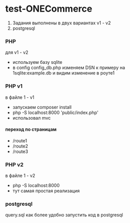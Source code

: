 # test-ONECommerce
1) Задания выполнены в двух вариантах v1 - v2 
2) postgresql 

### PHP
для v1 - v2 
* используем базу sqlite
* в config config_db.php изменяем DSN к примеру на 1sqlite:example.db и видим изменение в роуте1 

### PHP v1
в файле 1 - v1

* запускаем composer install
* php -S localhost:8000 'public/index.php'
* использовал mvc

#### переход по страницам 
- /route1
- /route2
- /route3

### PHP v2
в файле 1 - v2

* php -S localhost:8000
* тут самая простая реализация 

### postgresql

query.sql как более удобно запустить код в postgresql 

